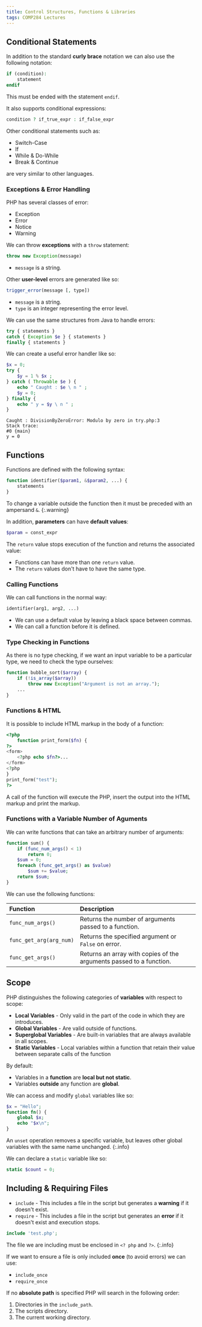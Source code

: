 ```yaml
---
title: Control Structures, Functions & Libraries
tags: COMP284 Lectures
---
```


## Conditional Statements
In addition to the standard **curly brace** notation we can also use the following notation:

```php
if (condition):
	statement
endif
```

This must be ended with the statement `endif`.

It also supports conditional expressions:

```php
condition ? if_true_expr : if_false_expr
```

Other conditional statements such as:

* Switch-Case
* If 
* While & Do-While
* Break & Continue

are very similar to other languages.

### Exceptions & Error Handling
PHP has several classes of error:

* Exception
* Error
* Notice
* Warning

We can throw **exceptions** with a `throw` statement:

```php
throw new Exception(message)
```

* `message` is a string.

Other **user-level** errors are generated like so:

```php
trigger_error(message [, type])
```

* `message` is a string.
* `type` is an integer representing the error level.

We can use the same structures from Java to handle errors:

```php
try { statements }
catch { Exception $e } { statements }
finally { statements }
```

We can create a useful error handler like so:

```php
$x = 0;
try {
	$y = 1 % $x ;
} catch ( Throwable $e ) {
	echo " Caught : $e \ n " ;
	$y = 0;
} finally {
	echo " y = $y \ n " ;
}
```

```
Caught : DivisionByZeroError: Modulo by zero in try.php:3
Stack trace:
#0 {main}
y = 0
```

## Functions
Functions are defined with the following syntax:

```php
function identifier($param1, &$param2, ...) {
	statements
}
```

To change a variable outside the function then it must be preceded with an ampersand `&`.
{:.warning}

In addition, **parameters** can have **default values**:

```php
$param = const_expr
```

The `return` value stops execution of the function and returns the associated value:

* Functions can have more than one `return` value.
* The `return` values don't have to have the same type.

### Calling Functions
We can call functions in the normal way:

```php
identifier(arg1, arg2, ...)
```

* We can use a default value by leaving a black space between commas.
* We can call a function before it is defined.

### Type Checking in Functions
As there is no type checking, if we want an input variable to be a particular type, we need to check the type ourselves:

```php
function bubble_sort($array) {
	if (!is_array($array))
		throw new Exception("Argument is not an array.");
	...
}
```

### Functions & HTML
It is possible to include HTML markup in the body of a function:

```php
<?php
	function print_form($fn) {
?>
<form>
	<?php echo $fn?>...
</form>
<?php
}
print_form("test");
?>
```

A call of the function will execute the PHP, insert the output into the HTML markup and print the markup.

### Functions with a Variable Number of Aguments
We can write functions that can take an arbitrary number of arguments:

```php
function sum() {
	if (func_num_args() < 1)
		return 0;
	$sum = 0;
	foreach (func_get_args() as $value)
		$sum += $value;
	return $sum;
}
```

We can use the following functions:

| Function | Description |
| :-- | :-- |
| `func_num_args()` | Returns the number of arguments passed to a function. |
| `func_get_arg(arg_num)` | Returns the specified argument or `False` on error. |
| `func_get_args()` | Returns an array with copies of the arguments passed to a function. |

## Scope
PHP distinguishes the following categories of **variables** with respect to scope:

* **Local Variables** - Only valid in the part of the code in which they are introduces.
* **Global Variables** - Are valid outside of functions.
* **Superglobal Variables** - Are built-in variables that are always available in all scopes.
* **Static Variables** - Local variables within a function that retain their value between separate calls of the function

By default:

* Variables in a **function** are **local but not static**.
* Variables **outside** any function are **global**.

We can access and modify `global` variables like so:

```php
$x = "Hello";
function fn() {
	global $x;
	echo "$x\n";
}
```

An `unset` operation removes a specific variable, but leaves other global variables with the same name unchanged.
{:.info}

We can declare a `static` variable like so:

```php
static $count = 0;
```

## Including & Requiring Files

* `include` - This includes a file in the script but generates a **warning** if it doesn't exist.
* `require` - This includes a file in the script but generates an **error** if it doesn't exist and execution stops.

```php
include 'test.php';
```

The file we are including must be enclosed in `<? php` and `?>`.
{:.info}

If we want to ensure a file is only included **once** (to avoid errors) we can use:

* `include_once`
* `require_once`

If no **absolute path** is specified PHP will search in the following order:

1. Directories in the `include_path`.
1. The scripts directory.
1. The current working directory.